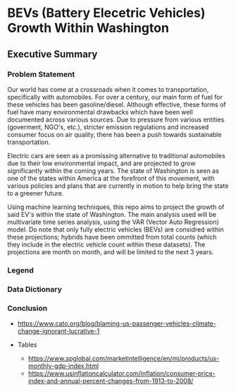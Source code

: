 # BEVs (Battery Elecetric Vehicles) Growth Within Washington

## Executive Summary
### Problem Statement
Our world has come at a crossroads when it comes to transportation, specifically with automobiles. For over a century, our main form of fuel for these vehicles has been gasoline/diesel. Although effective, these forms of fuel have many environmental drawbacks which have been well documented across various sources. Due to pressure from various entities (goverment, NGO's, etc.), stricter emission regulations and increased consumer focus on air quality, there has been a push towards sustainable transportation. 

Electric cars are seen as a promissing alternative to traditional automobiles due to their low environmental impact, and are projected to grow significantly within the coming years. The state of Washington is seen as one of the states within America at the forefront of this movement, with various policies and plans that are currently in motion to help bring the state to a greener future.

Using machine learning techniques, this repo aims to project the growth of said EV's within the state of Washington. The main analysis used will be multivariate time series analysis, using the VAR (Vector Auto Regression) model. Do note that only fully electric vehicles (BEVs) are considred within these projections; hybrids have been ommitted from total counts (which they include in the electric vehicle count within these datasets). The projections are month on month, and will be limited to the next 3 years. 


### Legend

### Data Dictionary

### Conclusion


















- https://www.cato.org/blog/blaming-us-passenger-vehicles-climate-change-ignorant-lucrative-1

- Tables
    - https://www.spglobal.com/marketintelligence/en/mi/products/us-monthly-gdp-index.html
    - https://www.usinflationcalculator.com/inflation/consumer-price-index-and-annual-percent-changes-from-1913-to-2008/
